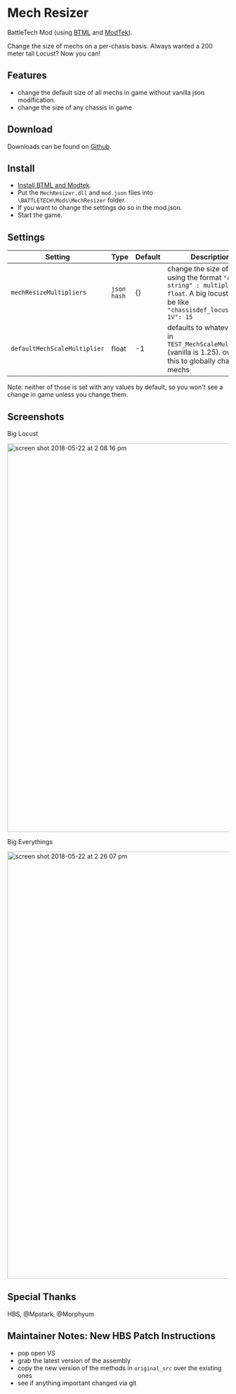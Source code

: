 # Mech Resizer

BattleTech Mod (using [BTML](https://github.com/Mpstark/BattleTechModLoader) and [ModTek](https://github.com/Mpstark/ModTek)).

Change the size of mechs on a per-chasis basis. Always wanted a 200 meter tall Locust? Now you can!

## Features
* change the default size of all mechs in game without vanilla json modification.
* change the size of any chassis in game 

## Download
Downloads can be found on [Github](https://github.com/janxious/MechResizer/releases).

## Install
- [Install BTML and Modtek](https://github.com/Mpstark/ModTek/wiki/The-Drop-Dead-Simple-Guide-to-Installing-BTML-&-ModTek-&-ModTek-mods).
- Put the `MechResizer.dll` and `mod.json` files into `\BATTLETECH\Mods\MechResizer` folder.
- If you want to change the settings do so in the mod.json.
- Start the game.

## Settings
Setting | Type | Default | Description
--- | --- | --- | ---
`mechResizeMultipliers` | `json hash` | {} | change the size of mechs using the format `"chassis string" : multiplier float`. A big locust would be like `"chassisdef_locust_LCT-1V": 15`
`defaultMechScaleMultiplier` | float | -1 | defaults to whatever it set in `TEST_MechScaleMultiplier` (vanilla is 1.25). override this to globally change all mechs

Note: neither of those is set with any values by default, so you won't see a change in game unless you change them.

## Screenshots

Big Locust

<img width="885" alt="screen shot 2018-05-22 at 2 08 16 pm" src="https://user-images.githubusercontent.com/50124/40382747-306be6b8-5dcd-11e8-8956-078891fd6722.png">

Big Everythings

<img width="973" alt="screen shot 2018-05-22 at 2 26 07 pm" src="https://user-images.githubusercontent.com/50124/40382748-30800814-5dcd-11e8-8de0-f1943be2af53.png">


## Special Thanks

HBS, @Mpstark, @Morphyum


## Maintainer Notes: New HBS Patch Instructions

* pop open VS
* grab the latest version of the assembly
* copy the new version of the methods in `original_src` over the existing ones
* see if anything important changed via git
